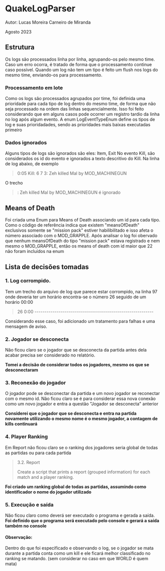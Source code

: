 # QuakeLogParser 

Autor: Lucas Moreira Carneiro de Miranda

Agosto 2023

## Estrutura
Os logs são processados linha por linha, agrupando-os pelo mesmo time.
Caso um erro ocorra, é tratado de forma que o processamento continue caso possível.
Quando um log não tem um tipo é feito um flush nos logs do mesmo time, enviando-os para processamento.

### Processamento em lote
Como os logs são processados agrupados por time, foi definida uma prioridade para cada tipo de log dentro do mesmo time, de forma que não seja processado na ordem das linhas sequencialmente. Isso foi feito considerando que em alguns casos pode ocorrer um registro tardio da linha no log após algum evento.
A enum LogEventTypeEnum define os tipos de log e suas prioridadades, sendo as prioridades mais baixas executadas primeiro

### Dados ignorados
Alguns tipos de logs são ignorados são eles: Item, Exit
No evento Kill, são considerados os id do evento e ignorados a texto descritivo do Kill. Na linha de log abaixo, de exemplo
> 0:05 Kill: 6 7 3: Zeh killed Mal by MOD_MACHINEGUN

O trecho 
>: Zeh killed Mal by MOD_MACHINEGUN 
é ignorado

## Means of Death
Foi criada uma Enum para Means of Death associando um id para cada tipo.
Como o código de referência indica que existem "meansOfDeath" exclusivos somente se "mission pack" estiver habilibilitado e isso afeta o número associado com o MOD_GRAPPLE. Após analisar o log foi obervado que nenhum meansOfDeath do tipo "mission pack" estava registrado e nem mesmo o MOD_GRAPPLE, então os means of death com id maior que 22 não foram incluídos na enum

## Lista de decisões tomadas

### 1. Log corrompido.

Tem um trecho do arquivo de log que parece estar corrompido, na linha 97 onde deveria ter um horário encontra-se o número 26 seguido de um horário 00:00

  > 26 0:00 ------------------------------------------------------------

Considerando esse caso,  foi adicionado um tratamento para falhas e uma mensagem de aviso.

### 2. Jogador se desconecta

Não ficou claro se o jogador que se desconecta da partida antes dela acabar precisa ser considerado no relatório. 

**Tomei a decisão de considerar todos os jogadores, mesmo os que se desconectaram**

### 3. Reconexão do jogador

 O jogador pode se desconectar da partida e um novo jogador se reconectar com o mesmo id.  Não ficou claro se é para considerar essa nova conexão como um novo jogador e entra a questão "Jogador se desconecta"  anterior

**Considerei que o jogador que se desconecta e entra na partida novamente utilizando o mesmo nome é o mesmo jogador, a contagem de kills continuará**


### 4. Player Ranking
Em Report não ficou claro se o ranking dos jogadores seria global de todas as partidas ou para cada partida

  >3.2. Report
  >
  >Create a script that prints a report (grouped information) for each match and a player ranking.

**Foi criado um ranking global de todas as partidas, assumindo como identificador o nome do jogador utilizado**


### 5. Execução e saída

Não ficou claro como deverá ser executado o programa e gerada a saída. 
**Foi definido que o programa será executado pelo console e gerará a saída também no console**

#### Observação: 
Dentro do que foi especificado e observando o log, se o jogador se mata durante a partida conta como um kill e ele ficará melhor classificado no ranking se matando.
 (sem considerar no caso em que WORLD é quem mata)
